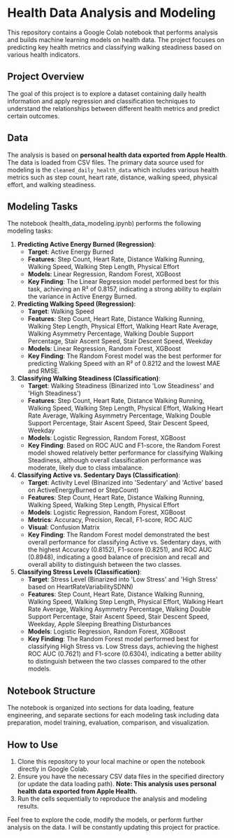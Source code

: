 # Health Data Analysis and Modeling

This repository contains a Google Colab notebook that performs analysis and builds machine learning models on health data. The project focuses on predicting key health metrics and classifying walking steadiness based on various health indicators.

## Project Overview

The goal of this project is to explore a dataset containing daily health information and apply regression and classification techniques to understand the relationships between different health metrics and predict certain outcomes.

## Data

The analysis is based on **personal health data exported from Apple Health**. The data is loaded from CSV files. The primary data source used for modeling is the `cleaned_daily_health_data` which includes various health metrics such as step count, heart rate, distance, walking speed, physical effort, and walking steadiness.

## Modeling Tasks

The notebook (health_data_modeling.ipynb) performs the following modeling tasks:

1.  **Predicting Active Energy Burned (Regression)**:
    *   **Target**: Active Energy Burned
    *   **Features**: Step Count, Heart Rate, Distance Walking Running, Walking Speed, Walking Step Length, Physical Effort
    *   **Models**: Linear Regression, Random Forest, XGBoost
    *   **Key Finding**: The Linear Regression model performed best for this task, achieving an R² of 0.8157, indicating a strong ability to explain the variance in Active Energy Burned.
2.  **Predicting Walking Speed (Regression)**:
    *   **Target**: Walking Speed
    *   **Features**: Step Count, Heart Rate, Distance Walking Running, Walking Step Length, Physical Effort, Walking Heart Rate Average, Walking Asymmetry Percentage, Walking Double Support Percentage, Stair Ascent Speed, Stair Descent Speed, Weekday
    *   **Models**: Linear Regression, Random Forest, XGBoost
    *   **Key Finding**: The Random Forest model was the best performer for predicting Walking Speed with an R² of 0.8212 and the lowest MAE and RMSE.
3.  **Classifying Walking Steadiness (Classification)**:
    *   **Target**: Walking Steadiness (Binarized into 'Low Steadiness' and 'High Steadiness')
    *   **Features**: Step Count, Heart Rate, Distance Walking Running, Walking Speed, Walking Step Length, Physical Effort, Walking Heart Rate Average, Walking Asymmetry Percentage, Walking Double Support Percentage, Stair Ascent Speed, Stair Descent Speed, Weekday
    *   **Models**: Logistic Regression, Random Forest, XGBoost
    *   **Key Finding**: Based on ROC AUC and F1-score, the Random Forest model showed relatively better performance for classifying Walking Steadiness, although overall classification performance was moderate, likely due to class imbalance.
4.  **Classifying Active vs. Sedentary Days (Classification)**:
    *   **Target**: Activity Level (Binarized into 'Sedentary' and 'Active' based on ActiveEnergyBurned or StepCount)
    *   **Features**: Step Count, Heart Rate, Distance Walking Running, Walking Speed, Walking Step Length, Physical Effort
    *   **Models**: Logistic Regression, Random Forest, XGBoost
    *   **Metrics**: Accuracy, Precision, Recall, F1-score, ROC AUC
    *   **Visual**: Confusion Matrix
    *   **Key Finding**: The Random Forest model demonstrated the best overall performance for classifying Active vs. Sedentary days, with the highest Accuracy (0.8152), F1-score (0.8251), and ROC AUC (0.8948), indicating a good balance of precision and recall and overall ability to distinguish between the two classes.
5.  **Classifying Stress Levels (Classification)**:
    *   **Target**: Stress Level (Binarized into 'Low Stress' and 'High Stress' based on HeartRateVariabilitySDNN)
    *   **Features**: Step Count, Heart Rate, Distance Walking Running, Walking Speed, Walking Step Length, Physical Effort, Walking Heart Rate Average, Walking Asymmetry Percentage, Walking Double Support Percentage, Stair Ascent Speed, Stair Descent Speed, Weekday, Apple Sleeping Breathing Disturbances
    *   **Models**: Logistic Regression, Random Forest, XGBoost
    *   **Key Finding**: The Random Forest model performed best for classifying High Stress vs. Low Stress days, achieving the highest ROC AUC (0.7621) and F1-score (0.6304), indicating a better ability to distinguish between the two classes compared to the other models.

## Notebook Structure

The notebook is organized into sections for data loading, feature engineering, and separate sections for each modeling task including data preparation, model training, evaluation, comparison, and visualization.

## How to Use

1.  Clone this repository to your local machine or open the notebook directly in Google Colab.
2.  Ensure you have the necessary CSV data files in the specified directory (or update the data loading path). **Note: This analysis uses personal health data exported from Apple Health.**
3.  Run the cells sequentially to reproduce the analysis and modeling results.

Feel free to explore the code, modify the models, or perform further analysis on the data. I will be constantly updating this project for practice.
